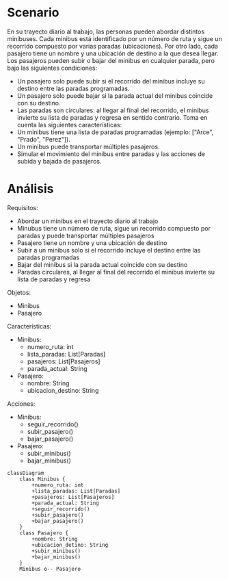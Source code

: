# Scenario
En su trayecto diario al trabajo, las personas pueden abordar distintos minibuses. Cada minibus está identificado por un número de ruta y sigue un recorrido compuesto por varias paradas (ubicaciones). Por otro lado, cada pasajero tiene un nombre y una ubicación de destino a la que desea llegar.
Los pasajeros pueden subir o bajar del minibus en cualquier parada, pero bajo las siguientes condiciones:
- Un pasajero solo puede subir si el recorrido del minibus incluye su destino entre las paradas programadas.
- Un pasajero solo puede bajar si la parada actual del minibus coincide con su destino.
- Las paradas son circulares: al llegar al final del recorrido, el minibus invierte su lista de paradas y regresa en sentido contrario.
Toma en cuenta las siguientes características:
- Un minibus tiene una lista de paradas programadas (ejemplo: ["Arce", "Prado", "Perez"]).
- Un minibus puede transportar múltiples pasajeros.
- Simular el movimiento del minibus entre paradas y las acciones de subida y bajada de pasajeros.

# Análisis
Requisitos:
- Abordar un minibus en el trayecto diario al trabajo
- Minubus tiene un número de ruta, sigue un recorrido compuesto por paradas y puede transportar múltiples pasajeros
- Pasajero tiene un nombre y una ubicación de destino
- Subir a un minibus solo si el recorrido incluye el destino entre las paradas programadas
- Bajar del minibus si la parada actual coincide con su destino
- Paradas circulares, al llegar al final del recorrido el minibus invierte su lista de paradas y regresa

Objetos:
- Minibus
- Pasajero

Características:
- Minibus:
    - numero_ruta: int
    - lista_paradas: List[Paradas]
    - pasajeros: List[Pasajeros]
    - parada_actual: String
- Pasajero:
    - nombre: String
    - ubicacion_destino: String

Acciones:
- Minibus:
    - seguir_recorrido()
    - subir_pasajero()
    - bajar_pasajero()
- Pasajero:
    - subir_minibus()
    - bajar_minibus()

```mermaid
classDiagram
    class Minibus {
        +numero_ruta: int
        +lista_paradas: List[Paradas]
        +pasajeros: List[Pasajeros]
        +parada_actual: String
        +seguir_recorrido()
        +subir_pasajero()
        +bajar_pasajero()
    }
    class Pasajero {
        +nombre: String
        +ubicacion_detino: String
        +subir_minibus()
        +bajar_minibus()
    }
    Minibus o-- Pasajero
```